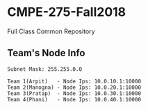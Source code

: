 # CMPE-275-Fall2018
Full Class Common Repository

## Team's Node Info

    Subnet Mask: 255.255.0.0

    Team 1(Arpit)   - Node Ips: 10.0.10.1:10000   
    Team 2(Manogna) - Node Ips: 10.0.20.1:10000   
    Team 3(Pratap)  - Node Ips: 10.0.30.1:10000
    Team 4(Phani)   - Node Ips: 10.0.40.1:10000

